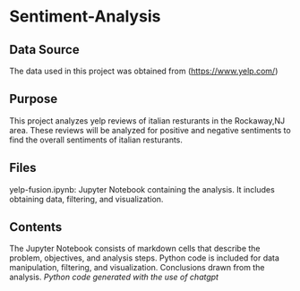 # Sentiment-Analysis

## Data Source
The data used in this project was obtained from
(https://www.yelp.com/)

## Purpose
This project analyzes yelp reviews of italian resturants in the Rockaway,NJ area. These reviews will be analyzed for positive and negative sentiments to find the overall sentiments of italian resturants. 

## Files
yelp-fusion.ipynb: Jupyter Notebook containing the analysis. It includes obtaining data, filtering, and visualization.

## Contents
The Jupyter Notebook consists of markdown cells that describe the problem, objectives, and analysis steps.
Python code is included for data manipulation, filtering, and visualization.
Conclusions drawn from the analysis.
*Python code generated with the use of chatgpt*

